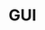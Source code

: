 ---
title: GUI
eleventyNavigation:
  title: Canvas
  key: de_bonus_gui
  parent: de_bonus
  order: 2
---